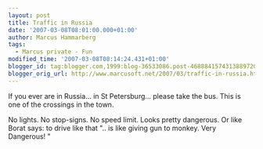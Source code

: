 ```yaml
---
layout: post
title: Traffic in Russia
date: '2007-03-08T08:01:00.000+01:00'
author: Marcus Hammarberg
tags:
  - Marcus private - Fun
modified_time: '2007-03-08T08:14:24.431+01:00'
blogger_id: tag:blogger.com,1999:blog-36533086.post-4688841574313889720
blogger_orig_url: http://www.marcusoft.net/2007/03/traffic-in-russia.html
---
```


If you ever
are in Russia... in St Petersburg... please take the
bus. This is one of the crossings in the town.

No lights. No stop-signs. No speed limit. Looks pretty
dangerous. Or like Borat says: to drive like that
".. is like giving gun to monkey. Very Dangerous! "






